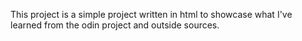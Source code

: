 This project is a simple project written in html to showcase what I've learned from the odin project and outside sources.
